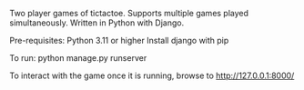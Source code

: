 Two player games of tictactoe.  Supports multiple games played simultaneously.  Written in Python with Django.

Pre-requisites:
Python 3.11 or higher
Install django with pip

To run:
python manage.py runserver

To interact with the game once it is running, browse to http://127.0.0.1:8000/
